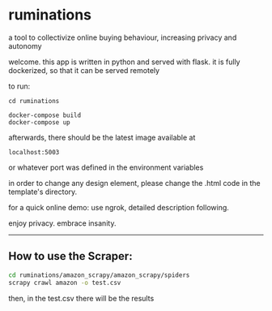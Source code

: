 # ruminations
 a tool to collectivize online buying behaviour, increasing privacy and autonomy


welcome.
this app is written in python and served with flask.
it is fully dockerized, so that it can be served remotely

to run:
```shell
cd ruminations
```
```shell
docker-compose build
docker-compose up
```
afterwards, there should be the latest image available at
```shell
localhost:5003
```
or whatever port was defined in the environment variables


in order to change any design element, please change the .html code in the template's directory.

for a quick online demo:
use ngrok,
detailed description following.

enjoy privacy. 
embrace insanity.


---

## How to use the Scraper:

```sh
cd ruminations/amazon_scrapy/amazon_scrapy/spiders
scrapy crawl amazon -o test.csv
```
then, in the test.csv there will be the results
